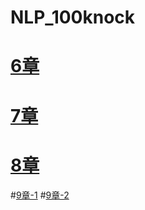 # NLP_100knock
# [6章](https://colab.research.google.com/drive/1Qa26Mb0kILqSoieE_FLMEnWCRVMKQWy4?usp=sharing)
# [7章](https://colab.research.google.com/drive/1mxc9Qx08PQ6_cHnAW-puvUFetbupc0Am?usp=sharing)
# [8章](https://colab.research.google.com/drive/11Ywpdod7Z06AIbHoU31x5jg5i67B0jpw?usp=sharing)
#[9章-1](https://colab.research.google.com/drive/1IGxHUq9NRZ6ohE3sCcTKSOBgT6JG417G?usp=sharing)
#[9章-2]()
